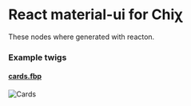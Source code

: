 React material-ui for Chiχ
====

These nodes where generated with reacton.


### Example twigs

#### [cards.fbp](https://cdn.rawgit.com/nodule/react-material-ui/master/twigs/cards.fbp)

![Cards](https://cdn.rawgit.com/nodule/react-material-ui/master/twigs/cards.svg)


